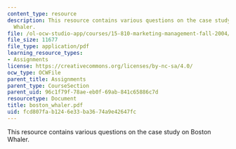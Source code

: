 ```yaml
---
content_type: resource
description: This resource contains various questions on the case study on Boston
  Whaler.
file: /ol-ocw-studio-app/courses/15-810-marketing-management-fall-2004/fcd807fab1246e33ba3674a9e42647fc_boston_whaler.pdf
file_size: 11677
file_type: application/pdf
learning_resource_types:
- Assignments
license: https://creativecommons.org/licenses/by-nc-sa/4.0/
ocw_type: OCWFile
parent_title: Assignments
parent_type: CourseSection
parent_uid: 96c1f79f-78ae-eb0f-69ab-841c65886c7d
resourcetype: Document
title: boston_whaler.pdf
uid: fcd807fa-b124-6e33-ba36-74a9e42647fc
---
```

This resource contains various questions on the case study on Boston Whaler.